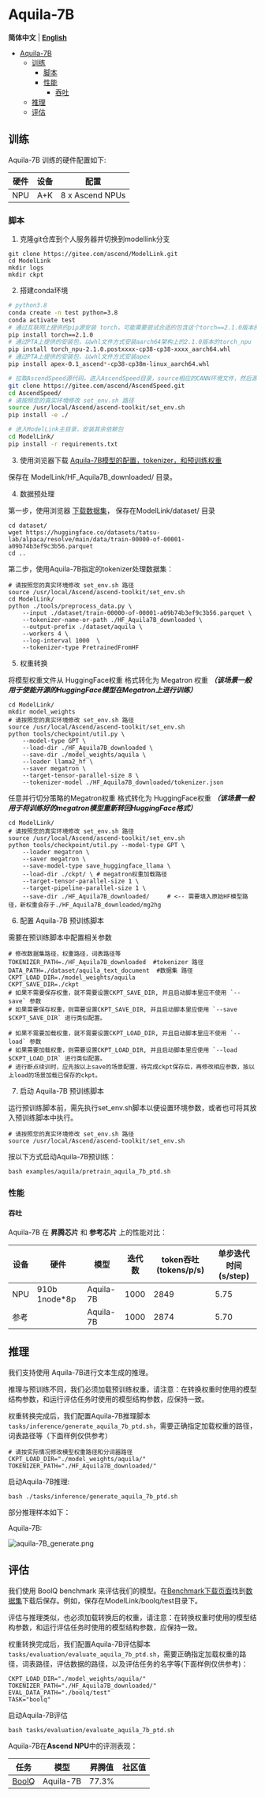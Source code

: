 # Aquila-7B
<p align="left">
        <b>简体中文</b> |
        <b><a href="https://gitee.com/ascend/ModelLink/blob/modellink/examples/bloom/README_en.md">English</a> </b> 
    </p>
</p>

- [Aquila-7B](#Aquila-7B)
  - [训练](#训练)
    - [脚本](#脚本)
    - [性能](#性能)
      - [吞吐](#吞吐)
  - [推理](#推理)
  - [评估](#评估)

## 训练

Aquila-7B 训练的硬件配置如下:


|  硬件 |  设备 |        配置       |
|:---:|:---:|:---------------:|
| NPU | A+K | 8 x Ascend NPUs |

### 脚本

1. 克隆git仓库到个人服务器并切换到modellink分支
```shell
git clone https://gitee.com/ascend/ModelLink.git
cd ModelLink
mkdir logs
mkdir ckpt
```

2. 搭建conda环境

```bash
# python3.8
conda create -n test python=3.8
conda activate test
# 通过互联网上提供的pip源安装 torch，可能需要尝试合适的包含这个torch==2.1.0版本的pip源
pip install torch==2.1.0
# 通过PTA上提供的安装包，以whl文件方式安装aarch64架构上的2.1.0版本的torch_npu
pip install torch_npu-2.1.0.postxxxx-cp38-cp38-xxxx_aarch64.whl
# 通过PTA上提供的安装包，以whl文件方式安装apex
pip install apex-0.1_ascend*-cp38-cp38m-linux_aarch64.whl

# 拉取AscendSpeed源代码，进入AscendSpeed目录，source相应的CANN环境文件，然后源码方式安装ascendspeed加速包
git clone https://gitee.com/ascend/AscendSpeed.git
cd AscendSpeed/
# 请按照您的真实环境修改 set_env.sh 路径
source /usr/local/Ascend/ascend-toolkit/set_env.sh
pip install -e ./

# 进入ModelLink主目录，安装其余依赖包
cd ModelLink/
pip install -r requirements.txt
```


3. 使用浏览器下载 [Aquila-7B模型的配置，tokenizer，和预训练权重](https://huggingface.co/BAAI/Aquila-7B/tree/main)

保存在 ModelLink/HF_Aquila7B_downloaded/ 目录。


4. 数据预处理

第一步，使用浏览器 [下载数据集](https://huggingface.co/datasets/tatsu-lab/alpaca/resolve/main/data/train-00000-of-00001-a09b74b3ef9c3b56.parquet)， 保存在ModelLink/dataset/ 目录

```shell
cd dataset/
wget https://huggingface.co/datasets/tatsu-lab/alpaca/resolve/main/data/train-00000-of-00001-a09b74b3ef9c3b56.parquet
cd ..
```

第二步，使用Aquila-7B指定的tokenizer处理数据集：

```shell
# 请按照您的真实环境修改 set_env.sh 路径
source /usr/local/Ascend/ascend-toolkit/set_env.sh
cd ModelLink/
python ./tools/preprocess_data.py \
    --input ./dataset/train-00000-of-00001-a09b74b3ef9c3b56.parquet \
    --tokenizer-name-or-path ./HF_Aquila7B_downloaded \
    --output-prefix ./dataset/aquila \
    --workers 4 \
    --log-interval 1000  \
    --tokenizer-type PretrainedFromHF
```

5. 权重转换

将模型权重文件从 HuggingFace权重 格式转化为 Megatron 权重
***（该场景一般用于使能开源的HuggingFace模型在Megatron上进行训练）***

```shell
cd ModelLink/
mkdir model_weights
# 请按照您的真实环境修改 set_env.sh 路径
source /usr/local/Ascend/ascend-toolkit/set_env.sh
python tools/checkpoint/util.py \
    --model-type GPT \
    --load-dir ./HF_Aquila7B_downloaded \
    --save-dir ./model_weights/aquila \
    --loader llama2_hf \
    --saver megatron \
    --target-tensor-parallel-size 8 \
    --tokenizer-model ./HF_Aquila7B_downloaded/tokenizer.json
```

任意并行切分策略的Megatron权重 格式转化为 HuggingFace权重
***（该场景一般用于将训练好的megatron模型重新转回HuggingFace格式）***
```shell
cd ModelLink/
# 请按照您的真实环境修改 set_env.sh 路径
source /usr/local/Ascend/ascend-toolkit/set_env.sh
python tools/checkpoint/util.py --model-type GPT \
    --loader megatron \
    --saver megatron \
    --save-model-type save_huggingface_llama \
    --load-dir ./ckpt/ \ # megatron权重加载路径
    --target-tensor-parallel-size 1 \
    --target-pipeline-parallel-size 1 \
    --save-dir ./HF_Aquila7B_downloaded/     # <-- 需要填入原始HF模型路径，新权重会存于./HF_Aquila7B_downloaded/mg2hg
```

6. 配置 Aquila-7B 预训练脚本

需要在预训练脚本中配置相关参数
```shell
# 修改数据集路径，权重路径，词表路径等
TOKENIZER_PATH=./HF_Aquila7B_downloaded  #tokenizer 路径
DATA_PATH=./dataset/aquila_text_document  #数据集 路径
CKPT_LOAD_DIR=./model_weights/aquila
CKPT_SAVE_DIR=./ckpt
# 如果不需要保存权重，就不需要设置CKPT_SAVE_DIR, 并且启动脚本里应不使用 `--save` 参数
# 如果需要保存权重，则需要设置CKPT_SAVE_DIR, 并且启动脚本里应使用 `--save $CKPT_SAVE_DIR` 进行类似配置。

# 如果不需要加载权重，就不需要设置CKPT_LOAD_DIR, 并且启动脚本里应不使用 `--load` 参数
# 如果需要加载权重，则需要设置CKPT_LOAD_DIR, 并且启动脚本里应使用 `--load $CKPT_LOAD_DIR` 进行类似配置。
# 进行断点续训时，应先按以上save的场景配置，待完成ckpt保存后，再修改相应参数，按以上load的场景加载已保存的ckpt。
```

7. 启动 Aquila-7B 预训练脚本

运行预训练脚本前，需先执行set_env.sh脚本以便设置环境参数，或者也可将其放入预训练脚本中执行。
```shell
# 请按照您的真实环境修改 set_env.sh 路径
source /usr/local/Ascend/ascend-toolkit/set_env.sh
```

按以下方式启动Aquila-7B预训练：
```shell
bash examples/aquila/pretrain_aquila_7b_ptd.sh
```

### 性能

#### 吞吐
Aquila-7B 在 **昇腾芯片** 和 **参考芯片** 上的性能对比：

| 设备 | 硬件           | 模型       | 迭代数| token吞吐 (tokens/p/s) | 单步迭代时间 (s/step) |
|------|---------------|------------|------|------------------------|----------------------|
| NPU  | 910b 1node*8p | Aquila-7B  | 1000 | 2849                  | 5.75                  | 
| 参考  |              | Aquila-7B  | 1000 | 2874                   |    5.70               | 



## 推理

我们支持使用 Aquila-7B进行文本生成的推理。

推理与预训练不同，我们必须加载预训练权重，请注意：在转换权重时使用的模型结构参数，和运行评估任务时使用的模型结构参数，应保持一致。

权重转换完成后，我们配置Aquila-7B推理脚本`tasks/inference/generate_aquila_7b_ptd.sh`，需要正确指定加载权重的路径，词表路径等（下面样例仅供参考）

```shell
# 请按实际情况修改模型权重路径和分词器路径
CKPT_LOAD_DIR="./model_weights/aquila/"
TOKENIZER_PATH="./HF_Aquila7B_downloaded/"
```

启动Aquila-7B推理:
```shell
bash ./tasks/inference/generate_aquila_7b_ptd.sh
```

部分推理样本如下：

Aquila-7B:

![aquila-7B_generate.png](../../sources/images/aquila/aquila_7B_generate_ptd_0205.png)


## 评估

我们使用 BoolQ benchmark 来评估我们的模型。在[Benchmark下载页面](https://github.com/google-research-datasets/boolean-questions)找到[数据集](https://storage.cloud.google.com/boolq/dev.jsonl)下载后保存。例如，保存在ModelLink/boolq/test目录下。

评估与推理类似，也必须加载转换后的权重，请注意：在转换权重时使用的模型结构参数，和运行评估任务时使用的模型结构参数，应保持一致。

权重转换完成后，我们配置Aquila-7B评估脚本 `tasks/evaluation/evaluate_aquila_7b_ptd.sh`，需要正确指定加载权重的路径，词表路径，评估数据的路径，以及评估任务的名字等(下面样例仅供参考)：

```shell
CKPT_LOAD_DIR="./model_weights/aquila/"
TOKENIZER_PATH="./HF_Aquila7B_downloaded/"
EVAL_DATA_PATH="./boolq/test"
TASK="boolq"
```

启动Aquila-7B评估
```shell
bash tasks/evaluation/evaluate_aquila_7b_ptd.sh
```

Aquila-7B在**Ascend NPU**中的评测表现：

| 任务                                                                   | 模型       | 昇腾值|社区值|
|------------------------------------------------------------------------|------------|--------|------|
| [BoolQ](https://github.com/google-research-datasets/boolean-questions) | Aquila-7B  | 77.3% |      |
